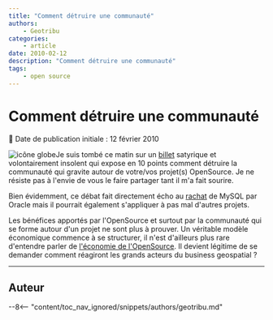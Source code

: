 ```yaml
---
title: "Comment détruire une communauté"
authors:
    - Geotribu
categories:
    - article
date: 2010-02-12
description: "Comment détruire une communauté"
tags:
    - open source
---
```


# Comment détruire une communauté

:calendar: Date de publication initiale : 12 février 2010

![icône globe](https://cdn.geotribu.fr/img/internal/icons-rdp-news/world.png)Je suis tombé ce matin sur un [billet](http://www.framablog.org/index.php/post/2010/02/08/comment-detruire-votre-communaute) satyrique et volontairement insolent qui expose en 10 points comment détruire la communauté qui gravite autour de votre/vos projet(s) OpenSource. Je ne résiste pas à l'envie de vous le faire partager tant il m'a fait sourire.

Bien évidemment, ce débat fait directement écho au [rachat](http://pro.01net.com/editorial/501623/rachat-de-sun-par-oracle-faut-il-avoir-peur-pour-mysql/) de MySQL par Oracle mais il pourrait également s'appliquer à pas mal d'autres projets.

Les bénéfices apportés par l'OpenSource et surtout par la communauté qui se forme autour d'un projet ne sont plus à prouver. Un véritable modèle économique commence à se structurer, il n'est d'ailleurs plus rare d'entendre parler de [l'économie de l'OpenSource](http://www.lca2010.org.nz/wiki/Miniconfs/Business_of_Open_Source). Il devient légitime de se demander comment réagiront les grands acteurs du business geospatial ?

----

## Auteur

--8<-- "content/toc_nav_ignored/snippets/authors/geotribu.md"

